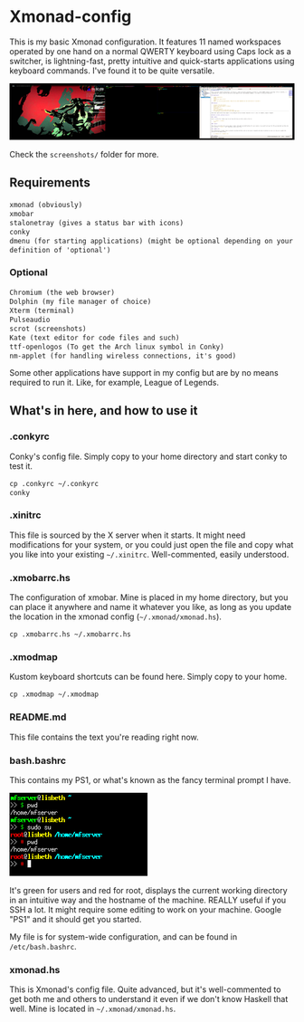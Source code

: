 # Xmonad-config

This is my basic Xmonad configuration. It features 11 named workspaces operated by one hand on a normal QWERTY keyboard using Caps lock as a switcher, is lightning-fast, pretty intuitive and quick-starts applications using keyboard commands. I've found it to be quite versatile. 

![Clear screenshot](screenshots/scrots.png)

Check the `screenshots/` folder for more. 

## Requirements

    xmonad (obviously)
    xmobar
    stalonetray (gives a status bar with icons)
    conky
    dmenu (for starting applications) (might be optional depending on your definition of 'optional')

### Optional

    Chromium (the web browser)
    Dolphin (my file manager of choice)
    Xterm (terminal)
    Pulseaudio
    scrot (screenshots)
    Kate (text editor for code files and such)
    ttf-openlogos (To get the Arch linux symbol in Conky)
    nm-applet (for handling wireless connections, it's good)

Some other applications have support in my config but are by no means required to run it. Like, for example, League of Legends. 

## What's in here, and how to use it

### .conkyrc

Conky's config file. Simply copy to your home directory and start conky to test it. 

    cp .conkyrc ~/.conkyrc
    conky

### .xinitrc

This file is sourced by the X server when it starts. It might need modifications for your system, or you could just open the file and copy what you like into your existing `~/.xinitrc`. Well-commented, easily understood. 

### .xmobarrc.hs

The configuration of xmobar. Mine is placed in my home directory, but you can place it anywhere and name it whatever you like, as long as you update the location in the xmonad config (`~/.xmonad/xmonad.hs`). 

    cp .xmobarrc.hs ~/.xmobarrc.hs

### .xmodmap

Kustom keyboard shortcuts can be found here. Simply copy to your home. 

    cp .xmodmap ~/.xmodmap

### README.md

This file contains the text you're reading right now. 

### bash.bashrc

This contains my PS1, or what's known as the fancy terminal prompt I have. 

![The terminal](screenshots/prompt.png)

It's green for users and red for root, displays the current working directory in an intuitive way and the hostname of the machine. REALLY useful if you SSH a lot. It might require some editing to work on your machine. Google "PS1" and it should get you started. 

My file is for system-wide configuration, and can be found in `/etc/bash.bashrc`. 

### xmonad.hs

This is Xmonad's config file. Quite advanced, but it's well-commented to get both me and others to understand it even if we don't know Haskell that well. Mine is located in `~/.xmonad/xmonad.hs`. 
